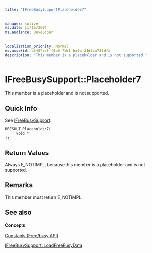 ```yaml
---
title: "IFreeBusySupportPlaceholder7"
 
 
manager: soliver
ms.date: 11/16/2014
ms.audience: Developer
 
 
localization_priority: Normal
ms.assetid: ef457ad5-f5a0-7bb1-ba0a-2dd8ea733df2
description: "This member is a placeholder and is not supported."
---
```


# IFreeBusySupport::Placeholder7

This member is a placeholder and is not supported.
  
## Quick Info

See [IFreeBusySupport](ifreebusysupport.md).
  
```
HRESULT Placeholder7( 
     void *  
);
```

## Return Values

Always E_NOTIMPL, because this member is a placeholder and is not supported.
  
## Remarks

This member must return E_NOTIMPL.
  
## See also

#### Concepts

[Constants (Free/busy API)](constants-free-busy-api.md)
  
[IFreeBusySupport::LoadFreeBusyData](ifreebusysupport-loadfreebusydata.md)

